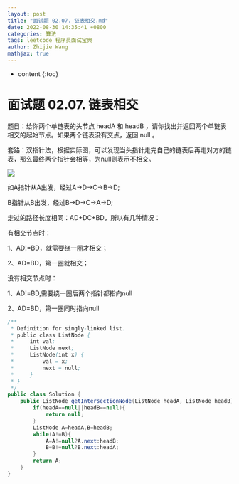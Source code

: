```yaml
---
layout: post
title: "面试题 02.07. 链表相交.md"
date: 2022-08-30 14:35:41 +0800
categories: 算法
tags: leetcode 程序员面试宝典
author: Zhijie Wang
mathjax: true
---
```



* content
{:toc}














# 面试题 02.07. 链表相交

题目：给你两个单链表的头节点 headA 和 headB ，请你找出并返回两个单链表相交的起始节点。如果两个链表没有交点，返回 null 。

套路：双指针法，根据实际图，可以发现当头指针走完自己的链表后再走对方的链表，那么最终两个指针会相等，为null则表示不相交。



![](D:/下载/youdaonote-pull-master/youdaonote-pull-master/youdaonote/youdaonote-images/WEBRESOURCE202ceb37846f402b28dfd82842eb6815.png)

如A指针从A出发，经过A->D->C->B->D;

B指针从B出发，经过B->D->C->A->D;

走过的路径长度相同：AD+DC+BD，所以有几种情况：

有相交节点时：

1、AD!=BD，就需要绕一圈才相交；

2、AD=BD，第一圈就相交；

没有相交节点时：

1、AD!=BD,需要绕一圈后两个指针都指向null

2、AD=BD，第一圈同时指向null

```java
/**
 * Definition for singly-linked list.
 * public class ListNode {
 *     int val;
 *     ListNode next;
 *     ListNode(int x) {
 *         val = x;
 *         next = null;
 *     }
 * }
 */
public class Solution {
    public ListNode getIntersectionNode(ListNode headA, ListNode headB) {
        if(headA==null||headB==null){
            return null;
        }
        ListNode A=headA,B=headB;
        while(A!=B){
            A=A!=null?A.next:headB;
            B=B!=null?B.next:headA;
        }
        return A;
    }
}
```

